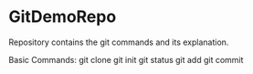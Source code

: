# GitDemoRepo

Repository contains the git commands and its explanation.

Basic Commands:
git clone
git init
git status
git add
git commit




